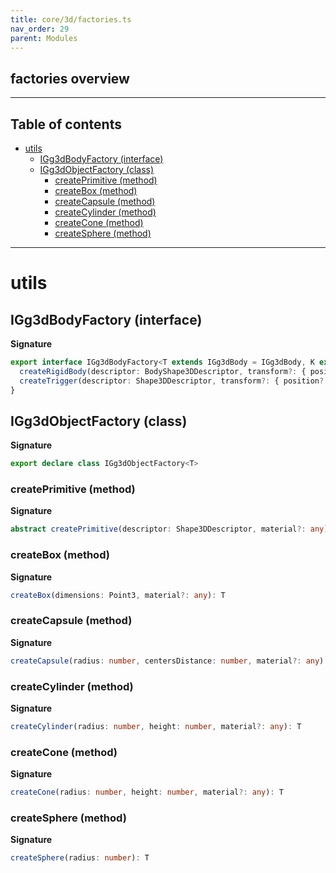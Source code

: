 ```yaml
---
title: core/3d/factories.ts
nav_order: 29
parent: Modules
---
```


## factories overview

---

<h2 class="text-delta">Table of contents</h2>

- [utils](#utils)
  - [IGg3dBodyFactory (interface)](#igg3dbodyfactory-interface)
  - [IGg3dObjectFactory (class)](#igg3dobjectfactory-class)
    - [createPrimitive (method)](#createprimitive-method)
    - [createBox (method)](#createbox-method)
    - [createCapsule (method)](#createcapsule-method)
    - [createCylinder (method)](#createcylinder-method)
    - [createCone (method)](#createcone-method)
    - [createSphere (method)](#createsphere-method)

---

# utils

## IGg3dBodyFactory (interface)

**Signature**

```ts
export interface IGg3dBodyFactory<T extends IGg3dBody = IGg3dBody, K extends IGg3dTrigger = IGg3dTrigger> {
  createRigidBody(descriptor: BodyShape3DDescriptor, transform?: { position?: Point3; rotation?: Point4 }): T
  createTrigger(descriptor: Shape3DDescriptor, transform?: { position?: Point3; rotation?: Point4 }): K
}
```

## IGg3dObjectFactory (class)

**Signature**

```ts
export declare class IGg3dObjectFactory<T>
```

### createPrimitive (method)

**Signature**

```ts
abstract createPrimitive(descriptor: Shape3DDescriptor, material?: any): T;
```

### createBox (method)

**Signature**

```ts
createBox(dimensions: Point3, material?: any): T
```

### createCapsule (method)

**Signature**

```ts
createCapsule(radius: number, centersDistance: number, material?: any): T
```

### createCylinder (method)

**Signature**

```ts
createCylinder(radius: number, height: number, material?: any): T
```

### createCone (method)

**Signature**

```ts
createCone(radius: number, height: number, material?: any): T
```

### createSphere (method)

**Signature**

```ts
createSphere(radius: number): T
```
